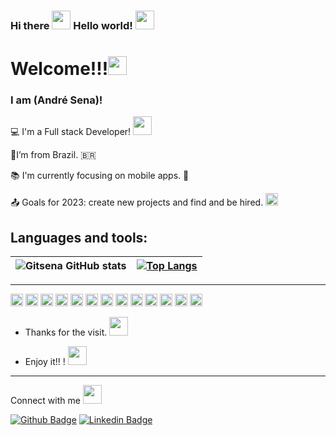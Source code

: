 ### Hi there <code><img src=https://github.com/gitsena/GitSena/assets/89034251/4e8a1f57-f49b-4504-ae21-5845eca5dffd height= "30"></code> Hello world! <code><img src=https://github.com/gitsena/GitSena/assets/89034251/f9672fc4-7c85-42b6-a6ea-80034a81f521 height= "30"></code> 







# Welcome!!!<code><img src=https://github.com/gitsena/GitSena/assets/89034251/70464a40-9800-4c56-9d43-ad6421b62fc4 height= "30"></code>


### I am (André Sena)!


:computer: I'm a Full stack Developer! <code><img src=https://github.com/gitsena/GitSena/assets/89034251/33392cab-78ef-42ef-88be-8d81a5a3096e width="30"></code>

:house_with_garden:I’m from Brazil. 🇧🇷

:books: I'm currently focusing on mobile apps. 📱

:outbox_tray: Goals for 2023: create new projects and find and be hired. <code><img src=https://github.com/gitsena/GitSena/assets/89034251/648f1ac4-3df2-4ab8-8854-975b474c3713 height= "20" ></code>


## Languages and tools:

| ![Gitsena GitHub stats](https://github-readme-stats.vercel.app/api?username=gitsena&show_icons=true&theme=tokyonight) | [![Top Langs](https://github-readme-stats.vercel.app/api/top-langs/?username=gitsena&theme=tokyonight&layout=compact)](https://github.com/gitsena/github-readme-stats) |
|---|---|


----------------------------------------------------------------------------------

<code><img height="20" src="https://img.shields.io/badge/Java-ED8B00?style=for-the-badge&logo=java&logoColor=white"></code>
<code><img height="20" src="https://img.shields.io/badge/MySQL-00000F?style=for-the-badge&logo=mysq18logoColor=white"></code>
<code><img height="20" src="https://img.shields.io/badge/React-20232A?style=for-the-badge&logo=react&logoColor=61DAFB"></code> 
<code><img height="20" src="https://img.shields.io/badge/Git-F05032?style=for-the-badge&logo=git&logoColor=white"></code>
<code><img height="20" src="https://img.shields.io/badge/JavaScript-323330?style=for-the-badge&logo=javascript&logoColorsF7DF1E"></code>
<code><img height="20" src="https://img.shields.io/badge/HTML-239120?style=for-the-badge&logo=htm1581ogoColor=white"></code> 
<code><img height="20" src="https://img.shields.io/badge/Spring_Boot-F2F4F9?style=for-the-badge&logo=spring-boot"></code> 
<code><img height="20" src="https://img.shields.io/badge/Yarn-2C8EBB?style=for-the-badge&logo=yarn&logoColor=white"></code>
<code><img height="20" src="https://img.shields.io/badge/Atom-66595C?style=for-the-badge&logo=Atom&logoColor=white"></code> 
<code><img height="20" src="https://img.shields.io/badge/Salesforce-00A1E0?style=for-the-badge&logo=Salesforce&logoColor=white"></code>
<code><img height="20" src="https://img.shields.io/badge/TypeScript-007ACC?style=for-the-badge&logo=typescript&logoColor=white"></code>
<code><img height="20" src="https://img.shields.io/badge/Lightning-792DE4?style=for-the-badge&logo=pytorch-lightning&logoColor=white"></code>
<code><img height="20" src="https://img.shields.io/badge/Xcode-007ACC?style=for-the-badge&logo=Xcode&logoColor=white"></code>

<!--![snake gif](https://github.com/gitsena/GitSena/blob/output/github-contribution-grid-snake.svg)-->

- Thanks for the visit. <code><img src=https://github.com/gitsena/GitSena/assets/89034251/b5d37775-2230-44f1-a504-ef4817f01006 height= "30"></code> 


- Enjoy it!! ! <code><img src=https://github.com/gitsena/GitSena/assets/89034251/ed6bf5c0-341c-4409-806c-28c6eb6177e9 height= "30"></code> 



----------------------------------------------------------------------------------

Connect with me  <code><img src=https://github.com/gitsena/GitSena/assets/89034251/6166ce38-f97b-4274-888d-24652c1395ca height= "30"></code>

[![Github Badge](https://img.shields.io/badge/-Github-000?style=flat-square&logo=Github&logoColor=white&link=LINK_GIT)](https://github.com/gitsena)
[![Linkedin Badge](https://img.shields.io/badge/-LinkedIn-blue?style=flat-square&logo=Linkedin&logoColor=white&link=https://www.linkedin.com/in/hellen-massolin/)](https://www.linkedin.com/in/andr%C3%A9-dias-de-sena-b6b915225/)

